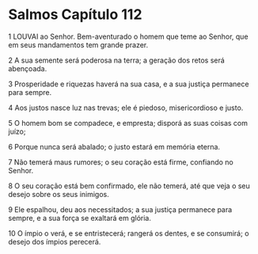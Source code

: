 # Salmos Capítulo 112

1	LOUVAI ao Senhor. Bem-aventurado o homem que teme ao Senhor, que em seus mandamentos tem grande prazer.

2	A sua semente será poderosa na terra; a geração dos retos será abençoada.

3	Prosperidade e riquezas haverá na sua casa, e a sua justiça permanece para sempre.

4	Aos justos nasce luz nas trevas; ele é piedoso, misericordioso e justo.

5	O homem bom se compadece, e empresta; disporá as suas coisas com juízo;

6	Porque nunca será abalado; o justo estará em memória eterna.

7	Não temerá maus rumores; o seu coração está firme, confiando no Senhor.

8	O seu coração está bem confirmado, ele não temerá, até que veja o seu desejo sobre os seus inimigos.

9	Ele espalhou, deu aos necessitados; a sua justiça permanece para sempre, e a sua força se exaltará em glória.

10	O ímpio o verá, e se entristecerá; rangerá os dentes, e se consumirá; o desejo dos ímpios perecerá.

